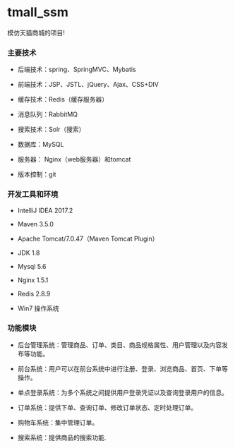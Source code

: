 # tmall_ssm
模仿天猫商城的项目!
### 主要技术
  
 -  后端技术：spring、SpringMVC、Mybatis
  
 -  前端技术：JSP、JSTL、jQuery、Ajax、CSS+DIV
  
 -  缓存技术：Redis（缓存服务器）
  
 -  消息队列：RabbitMQ
  
 -  搜索技术：Solr（搜索）
  
 -  数据库：MySQL
  
 -  服务器： Nginx（web服务器）和tomcat
  
 -  版本控制：git  
 
### 开发工具和环境
- IntelliJ IDEA 2017.2

- Maven 3.5.0

- Apache Tomcat/7.0.47（Maven Tomcat Plugin）

- JDK 1.8

- Mysql 5.6

- Nginx 1.5.1

- Redis 2.8.9

- Win7 操作系统

### 功能模块

- 后台管理系统：管理商品、订单、类目、商品规格属性、用户管理以及内容发布等功能。

- 前台系统：用户可以在前台系统中进行注册、登录、浏览商品、首页、下单等操作。

- 单点登录系统：为多个系统之间提供用户登录凭证以及查询登录用户的信息。

- 订单系统：提供下单、查询订单、修改订单状态、定时处理订单。

- 购物车系统：集中管理订单。

- 搜索系统：提供商品的搜索功能.
